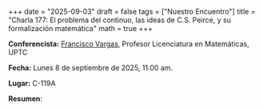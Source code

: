 +++
date  = "2025-09-03"
draft = false
tags  = ["Nuestro Encuentro"]
title = "Charla 177: El problema del continuo, las ideas de C.S. Peirce, y su formalización matemática"
math  = true
+++

**Conferencista:** [Francisco Vargas](https://www.researchgate.net/profile/Francisco-Vargas-31), Profesor Licenciatura en Matemáticas, UPTC

**Fecha:** Lunes 8 de septiembre de 2025, 11:00 am.

**Lugar:** C-119A

**Resumen**: 

<!--
<iframe width="560" height="315" src="https://www.youtube.com/watch?v=AOUBVVf38ZE" title="YouTube video player" frameborder="0" allow="accelerometer; autoplay; clipboard-write; encrypted-media; gyroscope; picture-in-picture; web-share" allowfullscreen></iframe>
-->
